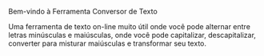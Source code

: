 Bem-vindo à Ferramenta Conversor  de Texto

Uma ferramenta de texto on-line muito útil onde você pode alternar entre letras minúsculas e maiúsculas, onde você pode capitalizar, descapitalizar, converter para misturar maiúsculas e transformar seu texto.


